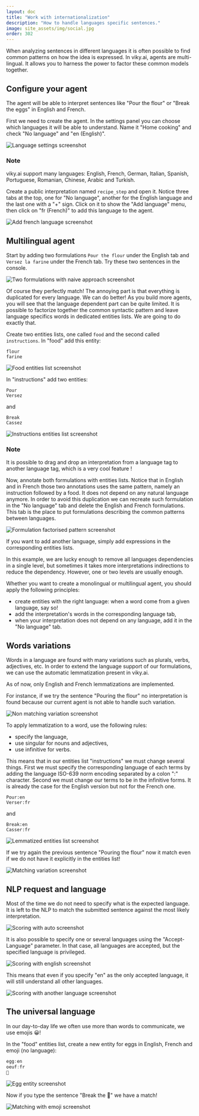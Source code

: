 ```yaml
---
layout: doc
title: "Work with internationalization"
description: "How to handle languages specific sentences."
image: site_assets/img/social.jpg
order: 302
---
```


When analyzing sentences in different languages it is often possible to find common patterns on how the idea is expressed. In viky.ai, agents are multi-lingual. It allows you to harness the power to factor these common models together.


## Configure your agent

The agent will be able to interpret sentences like "Pour the flour" or "Break the eggs" in English and French.

First we need to create the agent. In the settings panel you can choose which languages it will be able to understand. Name it "Home cooking" and check "No language" and "en (English)".

![Language settings screenshot](./img/01_agent_language_settings.png "Agent's language settings")

<aside class="note">
  <h3>Note</h3>
  <p>
  viky.ai support many languages: English, French, German, Italian, Spanish, Portuguese, Romanian, Chinese, Arabic and Turkish.
  </p>
</aside>

Create a public interpretation named `recipe_step` and open it. Notice three tabs at the top, one for "No language", another for the English language and the last one with a "+" sign. Click on it to show the "Add language" menu, then click on "fr (French)" to add this language to the agent.

![Add french language screenshot](./img/02_add_french_language.png "Agent's language settings")


## Multilingual agent

Start by adding two formulations `Pour the flour` under the English tab and `Versez la farine` under the French tab. Try these two sentences in the console.

![Two formulations with naive approach screenshot](./img/03_naive_approach.png "Naive multi-language formulations")

Of course they perfectly match! The annoying part is that everything is duplicated for every language. We can do better! As you build more agents, you will see that the language dependent part can be quite limited. It is possible to factorize together the common syntactic pattern and leave language specifics words in dedicated entities lists. We are going to do exactly that.

Create two entities lists, one called `food` and the second called `instructions`. In "food" add this entity:
```
flour
farine
```

![Food entities list screenshot](./img/04_food_entites_list.png "Food entities list")

In "instructions" add two entities:
```
Pour
Versez
```
and
```
Break
Cassez
```

![Instructions entities list screenshot](./img/05_instruction_entites_list.png "Instructions entities list")

<aside class="note">
  <h3>Note</h3>
  <p>
    It is possible to drag and drop an interpretation from a language tag to another language tag, which is a very cool feature !
  </p>
</aside>

Now, annotate both formulations with entities lists. Notice that in English and in French those two annotations uses the same pattern, namely an instruction followed by a food. It does not depend on any natural language anymore. In order to avoid this duplication we can recreate such formulation in the "No language" tab and delete the English and French formulations. This tab is the place to put formulations describing the common patterns between languages.

![Formulation factorised pattern screenshot](./img/06_formulation_factorized_pattern.png "Formulation factorised pattern")

If you want to add another language, simply add expressions in the corresponding entities lists.

In this example, we are lucky enough to remove all languages dependencies in a single level, but sometimes it takes more interpretations indirections to reduce the dependency. However, one or two levels are usually enough.

Whether you want to create a monolingual or multilingual agent, you should apply the following principles:

* create entities with the right language: when a word come from a given language, say so!
* add the interpretation's words in the corresponding language tab,
* when your interpretation does not depend on any language, add it in the "No language" tab.


## Words variations

Words in a language are found with many variations such as plurals, verbs, adjectives, etc. In order to extend the language support of our formulations, we can use the automatic lemmatization present in viky.ai.

<aside class="warning">
  <p>
    As of now, only English and French lemmatizations are implemented.
  </p>
</aside>

For instance, if we try the sentence "Pouring the flour" no interpretation is found because our current agent is not able to handle such variation.

![Non matching variation screenshot](./img/07_non_matching_variation.png "Non matching variation")

To apply lemmatization to a word, use the following rules:

* specify the language,
* use singular for nouns and adjectives,
* use infinitive for verbs.

This means that in our entities list "instructions" we must change several things. First we must specify the corresponding language of each terms by adding the language ISO-639 norm encoding separated by a colon ":" character. Second we must change our terms to be in the infinitive forms. It is already the case for the English version but not for the French one.

```
Pour:en
Verser:fr
```
and
```
Break:en
Casser:fr
```

![Lemmatized entities list screenshot](./img/08_lemmatized_entities_list.png "Lemmatized entities list")

If we try again the previous sentence "Pouring the flour" now it match even if we do not have it explicitly in the entities list!

![Matching variation screenshot](./img/09_matching_variation.png "Matching variation")


## NLP request and language

Most of the time we do not need to specify what is the expected language. It is left to the NLP to match the submitted sentence against the most likely interpretation.

![Scoring with auto screenshot](./img/10_scoring_with_auto.png "Scoring with auto detection")

It is also possible to specify one or several languages using the "Accept-Language" parameter. In that case, all languages are accepted, but the specified language is privileged.

![Scoring with english screenshot](./img/11_scoring_with_english.png "Scoring with the expected language")

This means that even if you specify "en" as the only accepted language, it will still understand all other languages.

![Scoring with another language screenshot](./img/12_socring_with_another_language.png "Scoring with another language")


## The universal language


In our day-to-day life we often use more than words to communicate, we use emojis :grinning:!

In the "food" entities list, create a new entity for eggs in English, French and emoji (no language):

```javascript
egg:en
oeuf:fr
🥚
```

![Egg entity screenshot](./img/13_egg_entity.png "Matching with emoji")

Now if you type the sentence "Break the 🥚" we have a match!

![Matching with emoji screenshot](./img/14_matching_emoji.png "Matching with emoji 🎉")
